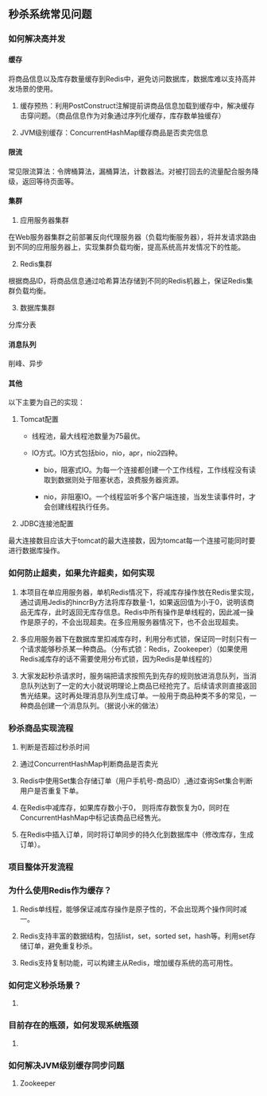 ## 秒杀系统常见问题

### 如何解决高并发
#### 缓存

将商品信息以及库存数量缓存到Redis中，避免访问数据库，数据库难以支持高并发场景的使用。

1. 缓存预热：利用PostConstruct注解提前讲商品信息加载到缓存中，解决缓存击穿问题。（商品信息作为对象通过序列化缓存，库存数单独缓存）

2. JVM级别缓存：ConcurrentHashMap缓存商品是否卖完信息

#### 限流

常见限流算法：令牌桶算法，漏桶算法，计数器法。对被打回去的流量配合服务降级，返回等待页面等。

#### 集群

1. 应用服务器集群

在Web服务器集群之前部署反向代理服务器（负载均衡服务器），将并发请求路由到不同的应用服务器上，实现集群负载均衡，提高系统高并发情况下的性能。

2. Redis集群

根据商品ID，将商品信息通过哈希算法存储到不同的Redis机器上，保证Redis集群负载均衡。

3. 数据库集群

分库分表

#### 消息队列

削峰、异步

#### 其他

以下主要为自己的实现：

1. Tomcat配置

	- 线程池，最大线程池数量为75最优。

	- IO方式。IO方式包括bio，nio，apr，nio2四种。

		+ bio，阻塞式IO。为每一个连接都创建一个工作线程，工作线程没有读取到数据则处于阻塞状态，浪费服务器资源。

		+ nio，非阻塞IO。一个线程监听多个客户端连接，当发生读事件时，才会创建线程执行任务。

2. JDBC连接池配置

最大连接数目应该大于tomcat的最大连接数，因为tomcat每一个连接可能同时要进行数据库操作。

### 如何防止超卖，如果允许超卖，如何实现

1. 本项目在单应用服务器，单机Redis情况下，将减库存操作放在Redis里实现，通过调用Jedis的hincrBy方法将库存数量-1，如果返回值为小于0，说明该商品无库存，此时返回无库存信息。Redis中所有操作是单线程的，因此减一操作是原子的，不会出现超卖。在多应用服务器情况下，也不会出现超卖。

2. 多应用服务器下在数据库里扣减库存时，利用分布式锁，保证同一时刻只有一个请求能够秒杀某一种商品。（分布式锁：Redis，Zookeeper）（如果使用Redis减库存的话不需要使用分布式锁，因为Redis是单线程的）

3. 大家发起秒杀请求时，服务端把请求按照先到先存的规则放进消息队列，当消息队列达到了一定的大小就说明理论上商品已经抢完了。后续请求则直接返回售光结果。这时再处理消息队列生成订单。一般用于商品种类不多的常见，一种商品创建一个消息队列。（据说小米的做法）

### 秒杀商品实现流程

1. 判断是否超过秒杀时间

2. 通过ConcurrentHashMap判断商品是否卖光

3. Redis中使用Set集合存储订单（用户手机号-商品ID）,通过查询Set集合判断用户是否重复下单。

4. 在Redis中减库存，如果库存数小于0， 则将库存数恢复为0，同时在ConcurrentHashMap中标记该商品已经售光。

5. 在Redis中插入订单，同时将订单同步的持久化到数据库中（修改库存，生成订单）。

### 项目整体开发流程


### 为什么使用Redis作为缓存？

1. Redis单线程，能够保证减库存操作是原子性的，不会出现两个操作同时减一。

2. Redis支持丰富的数据结构，包括list，set，sorted set，hash等。利用set存储订单，避免重复秒杀。

3. Redis支持复制功能，可以构建主从Redis，增加缓存系统的高可用性。

### 如何定义秒杀场景？

1. 

### 目前存在的瓶颈，如何发现系统瓶颈

1. 

### 如何解决JVM级别缓存同步问题

1. Zookeeper